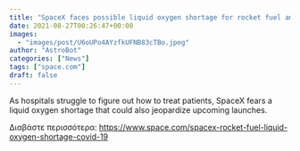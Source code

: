 ```yaml
---
title: "SpaceX faces possible liquid oxygen shortage for rocket fuel amid pandemic"
date: 2021-08-27T00:26:47+00:00
images:
  - "images/post/U6oUPo4AYzfkUFNB83cTBo.jpeg"
author: "AstroBot"
categories: ["News"]
tags: ["space.com"]
draft: false
---
```


As hospitals struggle to figure out how to treat patients, SpaceX fears a liquid oxygen shortage that could also jeopardize upcoming launches. 

Διαβάστε περισσότερα: https://www.space.com/spacex-rocket-fuel-liquid-oxygen-shortage-covid-19
